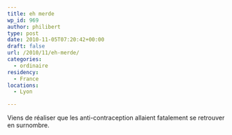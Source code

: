 ```yaml
---
title: eh merde
wp_id: 969
author: philibert
type: post
date: 2010-11-05T07:20:42+00:00
draft: false
url: /2010/11/eh-merde/
categories:
  - ordinaire
residency:
  - France
locations:
  - Lyon

---
```

Viens de réaliser que les anti-contraception allaient fatalement se retrouver en surnombre.